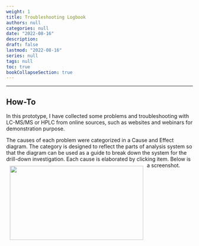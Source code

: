 ```yaml
---
weight: 1
title: Troubleshooting Logbook
authors: null
categories: null
date: "2022-08-16"
description: 
draft: false
lastmod: "2022-08-16"
series: null
tags: null
toc: true
bookCollapseSection: true
---
```


<!--more-->
---

## How-To

In this prototype, I have collected some problems and troubleshooting with LC-MS/MS or HPLC from online sources, such as websites and webinars for demonstration purpose.  

The causes of each problem were categorized in a Cause and Effect diagram.  The category is designed to reflect the parts of analysis system so that the diagram can be used as a guide to break down the system for the drill-down investigation.  Each cause is elaborated by clicking item. Below is a screenshot.
<img width ="360" height= "200" src = "/docs/images/Screenshot 2022-08-25 161727.png" style ="float: left" HSPACE="10" VSPACE="10"/>